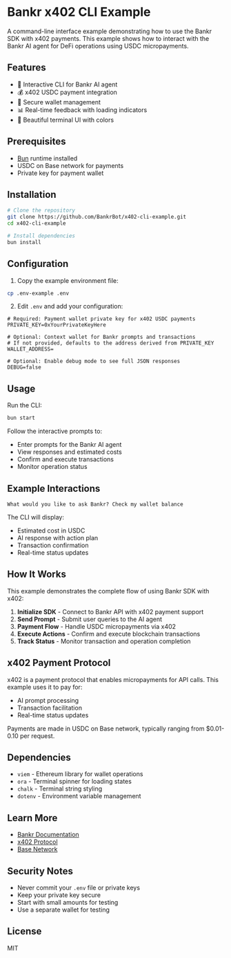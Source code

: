 # Bankr x402 CLI Example

A command-line interface example demonstrating how to use the Bankr SDK with x402 payments. This example shows how to interact with the Bankr AI agent for DeFi operations using USDC micropayments.

## Features

- 🤖 Interactive CLI for Bankr AI agent
- 💰 x402 USDC payment integration
- 🔐 Secure wallet management
- 📊 Real-time feedback with loading indicators
- 🎨 Beautiful terminal UI with colors

## Prerequisites

- [Bun](https://bun.sh) runtime installed
- USDC on Base network for payments
- Private key for payment wallet

## Installation

```bash
# Clone the repository
git clone https://github.com/BankrBot/x402-cli-example.git
cd x402-cli-example

# Install dependencies
bun install
```

## Configuration

1. Copy the example environment file:
```bash
cp .env-example .env
```

2. Edit `.env` and add your configuration:
```env
# Required: Payment wallet private key for x402 USDC payments
PRIVATE_KEY=0xYourPrivateKeyHere

# Optional: Context wallet for Bankr prompts and transactions
# If not provided, defaults to the address derived from PRIVATE_KEY
WALLET_ADDRESS=

# Optional: Enable debug mode to see full JSON responses
DEBUG=false
```

## Usage

Run the CLI:
```bash
bun start
```

Follow the interactive prompts to:
- Enter prompts for the Bankr AI agent
- View responses and estimated costs
- Confirm and execute transactions
- Monitor operation status

## Example Interactions

```
What would you like to ask Bankr? Check my wallet balance
```

The CLI will display:
- Estimated cost in USDC
- AI response with action plan
- Transaction confirmation
- Real-time status updates

## How It Works

This example demonstrates the complete flow of using Bankr SDK with x402:

1. **Initialize SDK** - Connect to Bankr API with x402 payment support
2. **Send Prompt** - Submit user queries to the AI agent
3. **Payment Flow** - Handle USDC micropayments via x402
4. **Execute Actions** - Confirm and execute blockchain transactions
5. **Track Status** - Monitor transaction and operation completion

## x402 Payment Protocol

x402 is a payment protocol that enables micropayments for API calls. This example uses it to pay for:
- AI prompt processing
- Transaction facilitation
- Real-time status updates

Payments are made in USDC on Base network, typically ranging from $0.01-0.10 per request.

## Dependencies

- `viem` - Ethereum library for wallet operations
- `ora` - Terminal spinner for loading states
- `chalk` - Terminal string styling
- `dotenv` - Environment variable management

## Learn More

- [Bankr Documentation](https://docs.bankr.fun)
- [x402 Protocol](https://github.com/coinbase/x402)
- [Base Network](https://base.org)

## Security Notes

- Never commit your `.env` file or private keys
- Keep your private key secure
- Start with small amounts for testing
- Use a separate wallet for testing

## License

MIT

